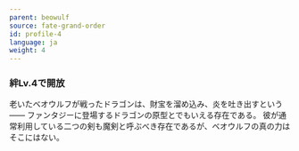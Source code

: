 ```yaml
---
parent: beowulf
source: fate-grand-order
id: profile-4
language: ja
weight: 4
---
```


### 絆Lv.4で開放

老いたベオウルフが戦ったドラゴンは、財宝を溜め込み、炎を吐き出すという――
ファンタジーに登場するドラゴンの原型とでもいえる存在である。
彼が通常利用している二つの剣も魔剣と呼ぶべき存在であるが、ベオウルフの真の力はそこにはない。
